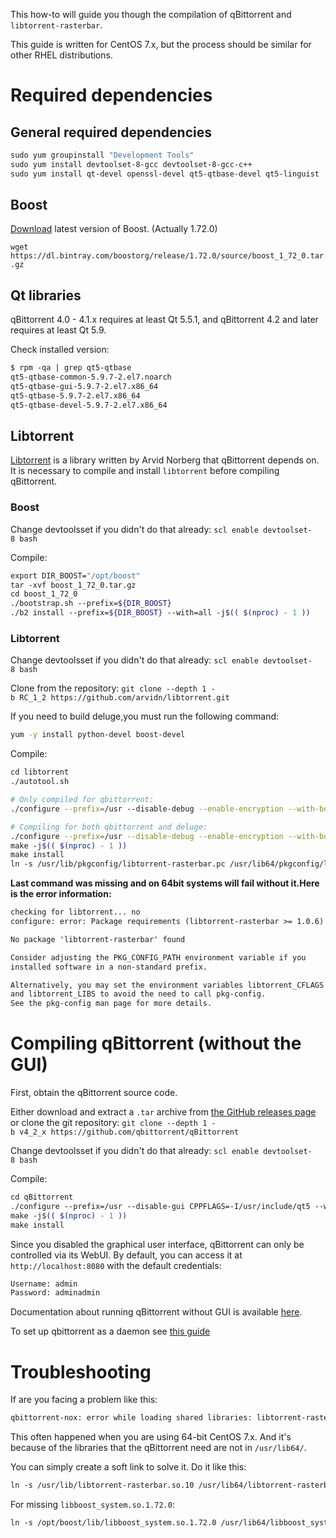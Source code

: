 This how-to will guide you though the compilation of qBittorrent and
`libtorrent-rasterbar`.

This guide is written for CentOS 7.x, but the process should be similar
for other RHEL distributions.

# Required dependencies

## General required dependencies

```bash
sudo yum groupinstall "Development Tools"
sudo yum install devtoolset-8-gcc devtoolset-8-gcc-c++
sudo yum install qt-devel openssl-devel qt5-qtbase-devel qt5-linguist
```

## Boost

[Download](https://www.boost.org/users/download/) latest version of
Boost. (Actually 1.72.0)

`wget https://dl.bintray.com/boostorg/release/1.72.0/source/boost_1_72_0.tar.gz`

## Qt libraries

qBittorrent 4.0 - 4.1.x requires at least Qt 5.5.1, and qBittorrent 4.2
and later requires at least Qt 5.9.

Check installed version:

```bash
$ rpm -qa | grep qt5-qtbase
qt5-qtbase-common-5.9.7-2.el7.noarch
qt5-qtbase-gui-5.9.7-2.el7.x86_64
qt5-qtbase-5.9.7-2.el7.x86_64
qt5-qtbase-devel-5.9.7-2.el7.x86_64
```

## Libtorrent

[Libtorrent](https://libtorrent.org/) is a library written by Arvid Norberg that qBittorrent depends on.
It is necessary to compile and install `libtorrent` before compiling qBittorrent.

### Boost

Change devtoolsset if you didn't do that already: `scl enable devtoolset-8 bash`

Compile:

```bash
export DIR_BOOST="/opt/boost"
tar -xvf boost_1_72_0.tar.gz
cd boost_1_72_0
./bootstrap.sh --prefix=${DIR_BOOST}
./b2 install --prefix=${DIR_BOOST} --with=all -j$(( $(nproc) - 1 ))
```

### Libtorrent

Change devtoolsset if you didn't do that already: `scl enable devtoolset-8 bash`

Clone from the repository: `git clone --depth 1 -b RC_1_2 https://github.com/arvidn/libtorrent.git`

If you need to build deluge,you must run the following command:
```bash
yum -y install python-devel boost-devel
```
Compile:

```bash
cd libtorrent
./autotool.sh

# Only compiled for qbittorrent:
./configure --prefix=/usr --disable-debug --enable-encryption --with-boost=${DIR_BOOST} CXXFLAGS=--std=c++14

# Compiling for both qbittorrent and deluge:
./configure --prefix=/usr --disable-debug --enable-encryption --with-boost=${DIR_BOOST} CXXFLAGS=--std=c++14 --with-libiconv --with-libgeoip=system --enable-python-binding
make -j$(( $(nproc) - 1 ))
make install
ln -s /usr/lib/pkgconfig/libtorrent-rasterbar.pc /usr/lib64/pkgconfig/libtorrent-rasterbar.pc
```

**Last command was missing and on 64bit systems will fail without it.Here is the error information:**
```txt
checking for libtorrent... no
configure: error: Package requirements (libtorrent-rasterbar >= 1.0.6) were not met:

No package 'libtorrent-rasterbar' found

Consider adjusting the PKG_CONFIG_PATH environment variable if you
installed software in a non-standard prefix.

Alternatively, you may set the environment variables libtorrent_CFLAGS
and libtorrent_LIBS to avoid the need to call pkg-config.
See the pkg-config man page for more details.
```

# Compiling qBittorrent (without the GUI)

First, obtain the qBittorrent source code.

Either download and extract a `.tar` archive from [the GitHub releases page](https://github.com/qbittorrent/qBittorrent/releases) or clone the git repository: `git clone --depth 1 -b v4_2_x https://github.com/qbittorrent/qBittorrent`

Change devtoolsset if you didn't do that already: `scl enable devtoolset-8 bash`

Compile:

```bash
cd qBittorrent
./configure --prefix=/usr --disable-gui CPPFLAGS=-I/usr/include/qt5 --with-boost=${DIR_BOOST} CXXFLAGS=--std=c++14
make -j$(( $(nproc) - 1 ))
make install
```

Since you disabled the graphical user interface, qBittorrent can only be controlled via its WebUI.
By default, you can access it at `http://localhost:8080` with the default credentials:

```txt
Username: admin
Password: adminadmin
```

Documentation about running qBittorrent without GUI is available [here](https://github.com/qbittorrent/qBittorrent/wiki/Running-qBittorrent-without-X-server-(WebUI-only)).

To set up qbittorrent as a daemon see [this guide](https://github.com/qbittorrent/qBittorrent/wiki/Setting-up-qBittorrent-as-a-daemon-on-CentOS-7)

# Troubleshooting

If are you facing a problem like this:

```txt
qbittorrent-nox: error while loading shared libraries: libtorrent-rasterbar.so 10: cannot open shared object file: No such file or directory
```


This often happened when you are using 64-bit CentOS 7.x.
And it's because of the libraries that the qBittorrent need are not in `/usr/lib64/`.

You can simply create a soft link to solve it. Do it like this:

```bash
ln -s /usr/lib/libtorrent-rasterbar.so.10 /usr/lib64/libtorrent-rasterbar.so.10
```

For missing `libboost_system.so.1.72.0`:

```bash
ln -s /opt/boost/lib/libboost_system.so.1.72.0 /usr/lib64/libboost_system.so.1.72.0
```
